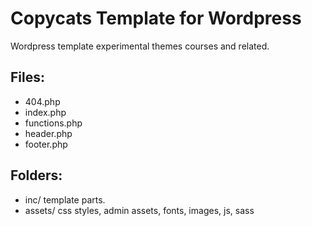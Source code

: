 # Copycats Template for Wordpress
Wordpress template experimental themes courses and related.

## Files:

- 404.php
- index.php
- functions.php
- header.php
- footer.php

## Folders:

- inc/
	template parts.
- assets/
	css styles, admin assets, fonts, images, js, sass